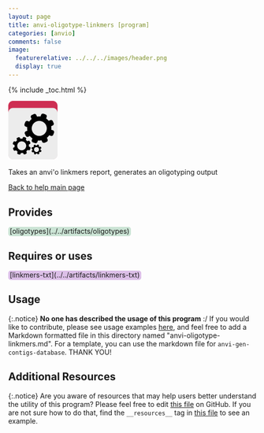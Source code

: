 ```yaml
---
layout: page 
title: anvi-oligotype-linkmers [program]
categories: [anvio]
comments: false
image:
  featurerelative: ../../../images/header.png
  display: true
---
```



{% include _toc.html %}


<img src="../../images/icons/PROGRAM.png" alt="PROGRAM" style="width:100px; border:none" />

Takes an anvi&#39;o linkmers report, generates an oligotyping output

[Back to help main page](../../)

## Provides

<p style="text-align: left" markdown="1"><span style="background:#cbe4d5; padding: 0px 3px 2px 3px; border-radius: 5px;">[oligotypes](../../artifacts/oligotypes)</span></p>

## Requires or uses

<p style="text-align: left" markdown="1"><span style="background:#dcbfe8; padding: 0px 3px 2px 3px; border-radius: 5px;">[linkmers-txt](../../artifacts/linkmers-txt)</span></p>

## Usage


{:.notice}
**No one has described the usage of this program** :/ If you would like to contribute, please see usage examples [here](https://github.com/merenlab/anvio/tree/master/anvio/docs), and feel free to add a Markdown formatted file in this directory named "anvi-oligotype-linkmers.md". For a template, you can use the markdown file for `anvi-gen-contigs-database`. THANK YOU!


## Additional Resources



{:.notice}
Are you aware of resources that may help users better understand the utility of this program? Please feel free to edit [this file](https://github.com/merenlab/anvio/tree/master/bin/anvi-oligotype-linkmers) on GitHub. If you are not sure how to do that, find the `__resources__` tag in [this file](https://github.com/merenlab/anvio/blob/master/bin/anvi-interactive) to see an example.
